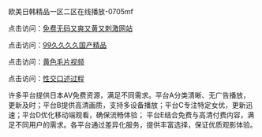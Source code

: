欧美日韩精品一区二区在线播放-0705mf

点击访问：<a href="https://gsd-agv.pages.dev/">免费无码又爽又黄又刺激网站</a>

点击访问：<a href="https://gda-c7m.pages.dev/">99久久久久国产精品</a>

点击访问：<a href="https://tfda.pages.dev/">黄色毛片视频</a>

点击访问：<a href="https://bsdf-5f5.pages.dev/">性交口述过程</a>

许多平台提供日本AV免费资源，满足不同需求。平台A分类清晰、无广告播放，更新及时；平台B提供高清画质，支持多设备播放；平台C专注特定女优，更新迅速；平台D优化移动端观看，确保流畅体验；
平台E结合免费与高清付费内容，满足不同用户的需求。各平台通过差异化服务，提供丰富选择，保证优质观影体验。


<span style="display:none;">[Canonical link](）</span>


